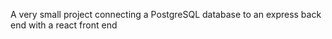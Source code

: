 A very small project connecting a PostgreSQL database to an express back end with a react front end
